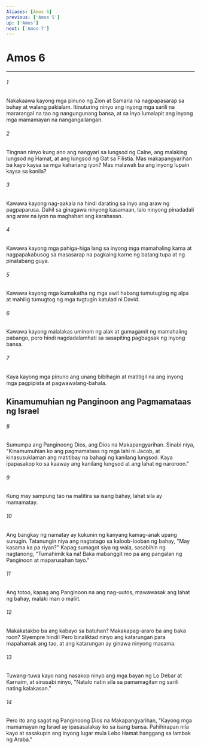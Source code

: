 ```yaml
---
Aliases: [Amos 6]
previous: ['Amos 5']
up: ['Amos']
next: ['Amos 7']
---
```

# Amos 6

***






















###### 1 










Nakakaawa kayong mga pinuno ng Zion at Samaria na nagpapasarap sa buhay at walang pakialam. Itinuturing ninyo ang inyong mga sarili na mararangal na tao ng nangungunang bansa, at sa inyo lumalapit ang inyong mga mamamayan na nangangailangan. 





















###### 2 










Tingnan ninyo kung ano ang nangyari sa lungsod ng Calne, ang malaking lungsod ng Hamat, at ang lungsod ng Gat sa Filistia. Mas makapangyarihan ba kayo kaysa sa mga kahariang iyon? Mas malawak ba ang inyong lupain kaysa sa kanila? 





















###### 3 










Kawawa kayong nag-aakala na hindi darating sa inyo ang araw ng pagpaparusa. Dahil sa ginagawa ninyong kasamaan, lalo ninyong pinadadali ang araw na iyon na maghahari ang karahasan. 





















###### 4 










Kawawa kayong mga pahiga-higa lang sa inyong mga mamahaling kama at nagpapakabusog sa masasarap na pagkaing karne ng batang tupa at ng pinatabang guya. 





















###### 5 










Kawawa kayong mga kumakatha ng mga awit habang tumutugtog ng alpa at mahilig tumugtog ng mga tugtugin katulad ni David. 





















###### 6 










Kawawa kayong malalakas uminom ng alak at gumagamit ng mamahaling pabango, pero hindi nagdadalamhati sa sasapiting pagbagsak ng inyong bansa. 





















###### 7 










Kaya kayong mga pinuno ang unang bibihagin at matitigil na ang inyong mga pagpipista at pagwawalang-bahala.

## Kinamumuhian ng Panginoon ang Pagmamataas ng Israel 





















###### 8 










Sumumpa ang Panginoong Dios, ang Dios na Makapangyarihan. Sinabi niya, "Kinamumuhian ko ang pagmamataas ng mga lahi ni Jacob, at kinasusuklaman ang matitibay na bahagi ng kanilang lungsod. Kaya ipapasakop ko sa kaaway ang kanilang lungsod at ang lahat ng naroroon." 





















###### 9 










Kung may sampung tao na matitira sa isang bahay, lahat sila ay mamamatay. 





















###### 10 










Ang bangkay ng namatay ay kukunin ng kanyang kamag-anak upang sunugin. Tatanungin niya ang nagtatago sa kaloob-looban ng bahay, "May kasama ka pa riyan?" Kapag sumagot siya ng wala, sasabihin ng nagtanong, "Tumahimik ka na! Baka mabanggit mo pa ang pangalan ng Panginoon at maparusahan tayo." 





















###### 11 










Ang totoo, kapag ang Panginoon na ang nag-uutos, mawawasak ang lahat ng bahay, malaki man o maliit. 





















###### 12 










Makakatakbo ba ang kabayo sa batuhan? Makakapag-araro ba ang baka roon? Siyempre hindi! Pero binaliktad ninyo ang katarungan para mapahamak ang tao, at ang katarungan ay ginawa ninyong masama. 





















###### 13 










Tuwang-tuwa kayo nang nasakop ninyo ang mga bayan ng Lo Debar at Karnaim, at sinasabi ninyo, "Natalo natin sila sa pamamagitan ng sarili nating kalakasan." 





















###### 14 










Pero ito ang sagot ng Panginoong Dios na Makapangyarihan, "Kayong mga mamamayan ng Israel ay ipasasalakay ko sa isang bansa. Pahihirapan nila kayo at sasakupin ang inyong lugar mula Lebo Hamat hanggang sa lambak ng Araba."
